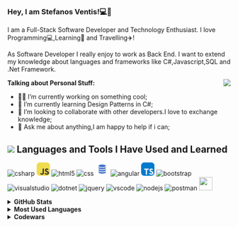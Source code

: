 <!--<p align="center">
  <img src="https://capsule-render.vercel.app/api?text=Hey%20Everyone!&animation=fadeIn&type=waving&color=green&height=100"/>
</p>-->


### Hey, I am Stefanos Ventis!💻🙏
I am a Full-Stack Software Developer and Technology Enthusiast. I love Programming💻,Learning📙 and Travelling✈️!

As Software Developer I really enjoy to work as Back End. I want to extend my knowledge about languages and frameworks like C#,Javascript,SQL and .Net Framework.



<img align="right" src="https://user-images.githubusercontent.com/101551480/192391236-4731c283-1e1c-48e2-8f7c-c32c982bb684.gif"/>


**Talking about Personal Stuff:**

- 👨‍💻 I’m currently working on something cool;
- 🌱 I’m currently learning Design Patterns in C#;
- 👯 I’m looking to collaborate with other developers.I love to exchange knowledge;
- 💬 Ask me about anything,I am happy to help if i can;

<h2><img src="https://media0.giphy.com/media/KzJkzjggfGN5Py6nkT/200.webp?cid=ecf05e47usopejwu2y42jlybf41a8aga7shp3qpbefg8enpw&rid=200.webp&ct=s" width="40"/> Languages and Tools I Have Used and Learned</h2>
<p align="left">
<img src="https://cdn.jsdelivr.net/gh/devicons/devicon/icons/csharp/csharp-original.svg" alt="csharp" width="30" height="30"/>
<img src="https://raw.githubusercontent.com/tandpfun/skill-icons/main/icons/JavaScript.svg" alt="javascript" width="30" height="30"/>
<img src="https://cdn.jsdelivr.net/gh/devicons/devicon/icons/html5/html5-original.svg" alt="html5" width="30" height="30"/>
<img src="https://cdn.jsdelivr.net/gh/devicons/devicon/icons/css3/css3-original.svg" alt="css" width="30" height="30"/>
<img src="https://raw.githubusercontent.com/github/explore/80688e429a7d4ef2fca1e82350fe8e3517d3494d/topics/sql/sql.png" alt="sql" width="30" height="30"/>
<img src="https://cdn.jsdelivr.net/gh/devicons/devicon/icons/angularjs/angularjs-original.svg" alt="angular" width="30" height="30"/>
<img src="https://raw.githubusercontent.com/tandpfun/skill-icons/main/icons/TypeScript.svg" alt="typescript" width="30" height="30"/>
<img src="https://cdn.jsdelivr.net/gh/devicons/devicon/icons/bootstrap/bootstrap-original.svg" alt="bootstrap" width="30" height="30"/>
<img src="https://cdn.jsdelivr.net/gh/devicons/devicon/icons/visualstudio/visualstudio-plain.svg" alt="visualstudio" width="30" height="30"/>
<img src="https://cdn.jsdelivr.net/gh/devicons/devicon/icons/dot-net/dot-net-original-wordmark.svg" alt="dotnet" width="30" height="30"/>
<img src="https://cdn.jsdelivr.net/gh/devicons/devicon/icons/jquery/jquery-plain-wordmark.svg" alt="jquery" width="30" height="30"/>
<img src="https://cdn.jsdelivr.net/gh/devicons/devicon/icons/vscode/vscode-original.svg" alt="vscode" width="30" height="30"/>
<img src="https://cdn.jsdelivr.net/gh/devicons/devicon/icons/nodejs/nodejs-original.svg" alt="nodejs" width="30" height="30"/>
<img src="https://www.vectorlogo.zone/logos/getpostman/getpostman-icon.svg" alt="postman" width="30" height="30"/>
<img src="https://raw.githubusercontent.com/file-icons/icons/master/svg/Fork.svg" width="30" height="30"/>
</p>

<details>
<summary><strong>GitHub Stats</strong></summary>
<br/>
<img src="https://github-readme-stats.vercel.app/api?username=SteVentis&show_icons=true&theme=dark&border_color=317b30&text_color=317b30&title_color=317b30&bg_color=000000">
</details>
<details>
<summary><strong>Most Used Languages</strong></summary>
<br/>
<img src="https://github-readme-stats.vercel.app/api/top-langs/?username=SteVentis&layout=compact&theme=dark&border_color=317b30&text_color=317b30&title_color=317b30&bg_color=000000">
</details>
<details>
<summary><strong>Codewars</strong></summary>
<br/>
<img src="https://github.r2v.ch/codewars?user=Steve%20Ventis&top_languages=true&theme=highcontrast&stroke=green">
</details>



